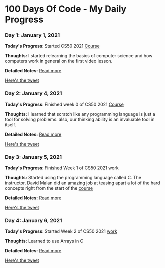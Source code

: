 # 100 Days Of Code - My Daily Progress

### Day 1: January 1, 2021

**Today's Progress**: Started CS50 2021 [Course](https://cs50.harvard.edu/x/2021/)

**Thoughts:** I started relearning the basics of computer science and how computers work in general on the first video lesson.

**Detailed Notes:** [Read more](./Day-1/notes.md)

[Here's the tweet](https://twitter.com/umuks_/status/1345085407093022720?s=20)

### Day 2: January 4, 2021

**Today's Progress**: Finished week 0 of CS50 2021 [Course](https://cs50.harvard.edu/x/2021/)

**Thoughts:** I learned that scratch like any programming language is just a tool for solving problems. also, our thinking ability is an invaluable tool in itself.

**Detailed Notes:** [Read more](./Day-2/notes.md)

[Here's the tweet](https://twitter.com/umuks_/status/1346179109265813506?s=20)

### Day 3: January 5, 2021

**Today's Progress**: Finished Week 1 of CS50 2021 work

**Thoughts:** Started using the programming language called C. The instructor, David Malan did an amazing job at teasing apart a lot of the hard concepts right from the start of the [course](https://cs50.harvard.edu/x/2021/)

**Detailed Notes:** [Read more](./Day-3/notes.md)

[Here's the tweet](https://twitter.com/umuks_/status/1346559792018567168?s=20)

### Day 4: January 6, 2021

**Today's Progress**: Started Week 2 of CS50 2021 [work](https://cs50.harvard.edu/x/2021/)

**Thoughts:** Learned to use Arrays in C  

**Detailed Notes:** [Read more](./Day-4/notes.md)

[Here's the tweet](https://twitter.com/umuks_/status/1346559792018567168?s=20)

